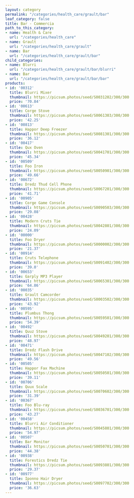 ```yaml
---
layout: category
permalink: "/categories/health_care/grault/bar"
leaf_category: false
title: Bar - Commercia
path_to_this_category:
- name: Health & Care
  url: "/categories/health_care"
- name: Grault
  url: "/categories/health_care/grault"
- name: Bar
  url: "/categories/health_care/grault/bar"
child_categories:
- name: Blurri
  url: "/categories/health_care/grault/bar/blurri"
- name: Bar
  url: "/categories/health_care/grault/bar/bar"
products:
- id: '00312'
  title: Blurri Mixer
  thumbnail: https://picsum.photos/seed/S0031202/300/300
  price: '70.84'
- id: '00613'
  title: Corge Stove
  thumbnail: https://picsum.photos/seed/S0061303/300/300
  price: '42.25'
- id: '00813'
  title: Happor Deep Freezer
  thumbnail: https://picsum.photos/seed/S0081301/300/300
  price: '36.12'
- id: '00417'
  title: Qux Oven
  thumbnail: https://picsum.photos/seed/S0041701/300/300
  price: '45.34'
- id: '00509'
  title: Foo Iron
  thumbnail: https://picsum.photos/seed/S0050901/300/300
  price: '49.66'
- id: '00672'
  title: Dredz Thud Cell Phone
  thumbnail: https://picsum.photos/seed/S0067201/300/300
  price: '41.71'
- id: '00905'
  title: Corge Game Console
  thumbnail: https://picsum.photos/seed/S0090503/300/300
  price: '29.08'
- id: '00428'
  title: Modern Cruts Tie
  thumbnail: https://picsum.photos/seed/S0042801/300/300
  price: '24.09'
- id: '00000'
  title: Foo Dryer
  thumbnail: https://picsum.photos/seed/S0000002/300/300
  price: '21.37'
- id: '00914'
  title: Cruts Telephone
  thumbnail: https://picsum.photos/seed/S0091402/300/300
  price: '39.0'
- id: '00653'
  title: Garply MP3 Player
  thumbnail: https://picsum.photos/seed/S0065301/300/300
  price: '64.86'
- id: '00035'
  title: Grault Camcorder
  thumbnail: https://picsum.photos/seed/S0003502/300/300
  price: '43.92'
- id: '00595'
  title: Plumbus Thong
  thumbnail: https://picsum.photos/seed/S0059501/300/300
  price: '54.39'
- id: '00492'
  title: Quuz Stove
  thumbnail: https://picsum.photos/seed/S0049201/300/300
  price: '48.97'
- id: '00471'
  title: Dredz Flash Drive
  thumbnail: https://picsum.photos/seed/S0047102/300/300
  price: '49.56'
- id: '00505'
  title: Happor Fax Machine
  thumbnail: https://picsum.photos/seed/S0050501/300/300
  price: '39.11'
- id: '00706'
  title: Quux Scale
  thumbnail: https://picsum.photos/seed/S0070602/300/300
  price: '31.39'
- id: '00367'
  title: Foo Blu-ray
  thumbnail: https://picsum.photos/seed/S0036701/300/300
  price: '43.27'
- id: '00458'
  title: Blurri Air Conditioner
  thumbnail: https://picsum.photos/seed/S0045801/300/300
  price: '54.97'
- id: '00507'
  title: Bar Monitor
  thumbnail: https://picsum.photos/seed/S0050701/300/300
  price: '44.38'
- id: '00938'
  title: Forestics Dredz Tie
  thumbnail: https://picsum.photos/seed/S0093801/300/300
  price: '29.37'
- id: '00977'
  title: Iponno Hair Dryer
  thumbnail: https://picsum.photos/seed/S0097702/300/300
  price: '36.63'
---
```

